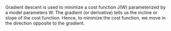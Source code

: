 Gradient descent is used to minimize a cost function J(W) parameterized by a model parameters W. The gradient (or derivative) tells us the incline or slope of the cost function. Hence, to minimize the cost function, we move in the direction opposite to the gradient.
